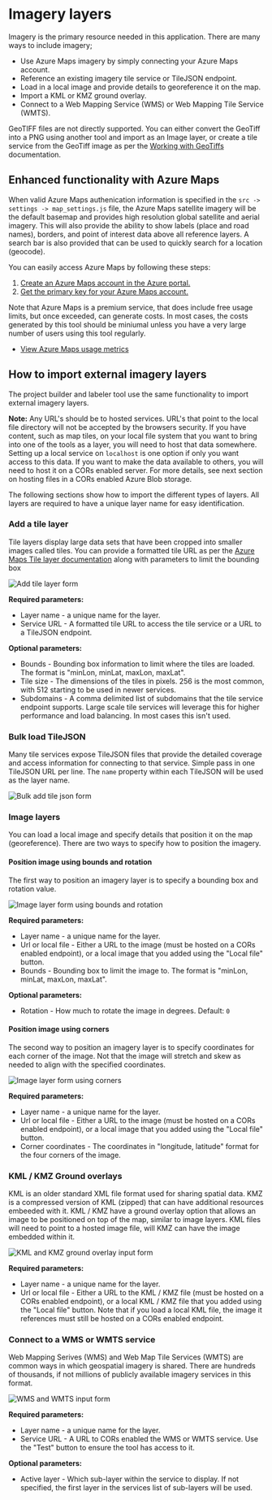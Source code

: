 # Imagery layers

Imagery is the primary resource needed in this application. There are many ways to include imagery;

- Use Azure Maps imagery by simply connecting your Azure Maps account.
- Reference an existing imagery tile service or TileJSON endpoint.
- Load in a local image and provide details to georeference it on the map.
- Import a KML or KMZ ground overlay.
- Connect to a Web Mapping Service (WMS) or Web Mapping Tile Service (WMTS).

GeoTIFF files are not directly supported. You can either convert the GeoTiff into a PNG using another tool and import as an Image layer, or create a tile service from the GeoTiff image as per the [Working with GeoTiffs](GeoTiffs.md) documentation.

## Enhanced functionality with Azure Maps

When valid Azure Maps authenication information is specified in the `src -> settings -> map_settings.js` file, the Azure Maps satellite imagery will be the default basemap and provides high resolution global satellite and aerial imagery. This will also provide the ability to show labels (place and road names), borders, and point of interest data above all reference layers. A search bar is also provided that can be used to quickly search for a location (geocode).

You can easily access Azure Maps by following these steps:

1. [Create an Azure Maps account in the Azure portal.](https://docs.microsoft.com/azure/azure-maps/quick-demo-map-app#create-an-azure-maps-account)
2. [Get the primary key for your Azure Maps account.](https://docs.microsoft.com/azure/azure-maps/quick-demo-map-app#get-the-primary-key-for-your-account)

Note that Azure Maps is a premium service, that does include free usage limits, but once exceeded, can generate costs. In most cases, the costs generated by this tool should be miniumal unless you have a very large number of users using this tool regularly. 

- [View Azure Maps usage metrics](https://docs.microsoft.com/azure/azure-maps/how-to-view-api-usage)

## How to import external imagery layers

The project builder and labeler tool use the same functionality to import external imagery layers. 

**Note:** Any URL's should be to hosted services. URL's that point to the local file directory will not be accepted by the browsers security. If you have content, such as map tiles, on your local file system that you want to bring into one of the tools as a layer, you will need to host that data somewhere. Setting up a local service on `localhost` is one option if only you want access to this data. If you want to make the data available to others, you will need to host it on a CORs enabled server. For more details, see next section on hosting files in a CORs enabled Azure Blob storage. 

The following sections show how to import the different types of layers. All layers are required to have a unique layer name for easy identification. 

### Add a tile layer

Tile layers display large data sets that have been cropped into smaller images called tiles. You can provide a formatted tile URL as per the [Azure Maps Tile layer documentation](https://learn.microsoft.com/en-us/azure/azure-maps/map-add-tile-layer) along with parameters to limit the bounding box

![Add tile layer form](assets/AddTileLayer.png)

**Required parameters:**

- Layer name - a unique name for the layer.
- Service URL - A formatted tile URL to access the tile service or a URL to a TileJSON endpoint.

**Optional parameters:**

- Bounds - Bounding box information to limit where the tiles are loaded. The format is "minLon, minLat, maxLon, maxLat".
- Tile size - The dimensions of the tiles in pixels. 256 is the most common, with 512 starting to be used in newer services.
- Subdomains - A comma delimited list of subdomains that the tile service endpoint supports. Large scale tile services will leverage this for higher performance and load balancing. In most cases this isn't used.

### Bulk load TileJSON

Many tile services expose TileJSON files that provide the detailed coverage and access information for connecting to that service. Simple pass in one TileJSON URL per line. The `name` property within each TileJSON will be used as the layer name.

![Bulk add tile json form](assets/BulkTileJsonInput.png)

### Image layers

You can load a local image and specify details that position it on the map (georeference). There are two ways to specify how to position the imagery. 

#### Position image using bounds and rotation

The first way to position an imagery layer is to specify a bounding box and rotation value. 

![Image layer form using bounds and rotation](assets/ImageLayerBoundsRotation.png)

**Required parameters:**

- Layer name - a unique name for the layer.
- Url or local file - Either a URL to the image (must be hosted on a CORs enabled endpoint), or a local image that you added using the "Local file" button.
- Bounds - Bounding box to limit the image to. The format is "minLon, minLat, maxLon, maxLat".

**Optional parameters:**

- Rotation - How much to rotate the image in degrees. Default: `0`

#### Position image using corners

The second way to position an imagery layer is to specify coordinates for each corner of the image. Not that the image will stretch and skew as needed to align with the specified coordinates. 

![Image layer form using corners](assets/ImageLayerCorners.png)

**Required parameters:**

- Layer name - a unique name for the layer.
- Url or local file - Either a URL to the image (must be hosted on a CORs enabled endpoint), or a local image that you added using the "Local file" button.
- Corner coordinates - The coordinates in "longitude, latitude" format for the four corners of the image.

### KML / KMZ Ground overlays

KML is an older standard XML file format used for sharing spatial data. KMZ is a compressed version of KML (zipped) that can have additional resources embeeded with it. KML / KMZ have a ground overlay option that allows an image to be positioned on top of the map, similar to image layers. KML files will need to point to a hosted image file, will KMZ can have the image embedded within it.

![KML and KMZ ground overlay input form](assets/KmlKmzLayer.png)

**Required parameters:**

- Layer name - a unique name for the layer.
- Url or local file - Either a URL to the KML / KMZ file (must be hosted on a CORs enabled endpoint), or a local KML / KMZ file that you added using the "Local file" button. Note that if you load a local KML file, the image it references must still be hosted on a CORs enabled endpoint.

### Connect to a WMS or WMTS service

Web Mapping Serives (WMS) and Web Map Tile Services (WMTS) are common ways in which geospatial imagery is shared. There are hundreds of thousands, if not millions of publicly available imagery services in this format. 

![WMS and WMTS input form](assets/WmsWmtsLayer.png)

**Required parameters:**

- Layer name - a unique name for the layer.
- Service URL - A URL to CORs enabled the WMS or WMTS service. Use the "Test" button to ensure the tool has access to it.

**Optional parameters:**

- Active layer - Which sub-layer within the service to display. If not specified, the first layer in the services list of sub-layers will be used.

